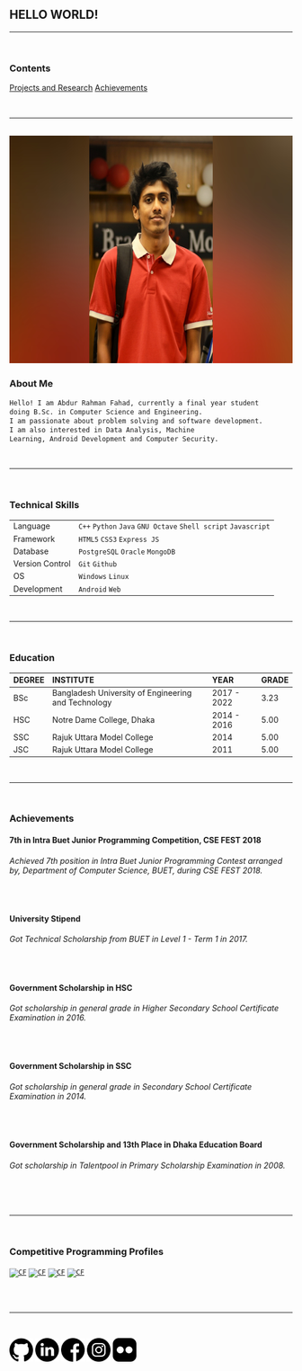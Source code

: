 ## HELLO WORLD!
* * *
<br>

### Contents

[Projects and Research](/project/)
[Achievements](#Achievements)

<br>

* * * 

<br>


<img alt="My pic" style="box-shadow: 2px,2px;" height="405px" src="InShot_20210419_231658191.jpg">


### About Me
```
Hello! I am Abdur Rahman Fahad, currently a final year student 
doing B.Sc. in Computer Science and Engineering.
I am passionate about problem solving and software development. 
I am also interested in Data Analysis, Machine
Learning, Android Development and Computer Security.
```
<br>

* * *

<br>

### Technical Skills

|      |         |
|:-----|:--------|
| Language | `C++` `Python` `Java` `GNU Octave`  `Shell script` `Javascript` |
| Framework | `HTML5` `CSS3` `Express JS`|
| Database | `PostgreSQL` `Oracle` `MongoDB` |
| Version Control | `Git` `Github` |
| OS | `Windows` `Linux` |
| Development | `Android` `Web` |

<br>

* * *

<br>

### Education

| DEGREE       | INSTITUTE          | YEAR | GRADE |
|:-------------|:------------------|:------| :------|
| BSc          | Bangladesh University of Engineering and Technology | 2017 - 2022  |  3.23  |
| HSC          | Notre Dame College, Dhaka | 2014 - 2016  | 5.00 |
| SSC          |   Rajuk Uttara Model College   | 2014  | 5.00 |
| JSC          | Rajuk Uttara Model College | 2011 | 5.00 |

<br>

* * *

<br>

### Achievements

#### 7th in Intra Buet Junior Programming Competition, CSE FEST 2018

###### Achieved 7th position in Intra Buet Junior Programming Contest arranged by, Department of Computer Science, BUET, during CSE FEST 2018.

<br>


#### University Stipend

###### Got Technical Scholarship from BUET in Level 1 - Term 1 in 2017.

<br>


#### Government Scholarship in HSC

###### Got scholarship in general grade in Higher Secondary School Certificate Examination in 2016.


<br>

#### Government Scholarship in SSC

###### Got scholarship in general grade in Secondary School Certificate Examination in 2014.

<br>

#### Government Scholarship and 13th Place in Dhaka Education Board

###### Got scholarship in Talentpool in Primary Scholarship Examination in 2008.

<br>

<br>



* * *

<br>

### Competitive Programming Profiles

<code><a href="https://codeforces.com/profile/1605069" target="_blank"><img alt="CF" width="205px"  title="Codeforces" src="https://web.uvic.ca/~amashreg/img/codeforces.png"></a></code>
<code><a href="https://www.hackerrank.com/fahad69?hr_r=1" target="_blank"><img alt="CF" width="38px" title="HackerRank" src="https://res-1.cloudinary.com/crunchbase-production/image/upload/c_lpad,h_170,w_170,f_auto,b_white,q_auto:eco/lqlkg85sw4sgmp2xvznh"></a></code>
<code><a href="https://toph.co/u/fahad_69" target="_blank"><img alt="CF" width="94px" title="Toph" src="https://toph.co/images/logo_120h.png?_=e36c556d521158f36164031eac9b2c0a0190f8b2"></a></code>
<code><a href="https://www.codechef.com/users/fahad69" target="_blank"><img alt="CF" width="108px" title="CodeChef" src="https://www.codechef.com/sites/all/themes/abessive/cc-logo.png"></a></code>

<br>

<br>

* * *

<br>

<code><a href="https://github.com/AbdurRahmanFahad" target="_blank"><img height="42" src="icons/github.png"></a></code>
<code><a href="https://www.linkedin.com/in/abdur-rahman-fahad-a24091183/" target="_blank"><img height="42" src="icons/linkedin.png"></a></code>
<code><a href="https://www.facebook.com/fahad1605069" target="_blank"><img height="42" src="icons/facebook.png"></a></code>
<code><a href="https://www.instagram.com/__fahad_rahman__/" target="_blank"><img height="42" src="icons/instagram.png"></a></code>
<code><a href="https://www.flickr.com/photos/153952100@N04/" target="_blank"><img height="42" src="icons/flickr.png"></a></code>

<br>

